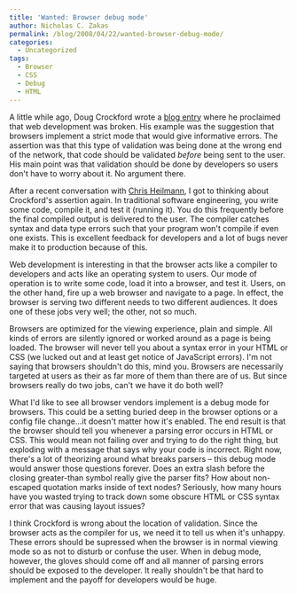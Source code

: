 ```yaml
---
title: 'Wanted: Browser debug mode'
author: Nicholas C. Zakas
permalink: /blog/2008/04/22/wanted-browser-debug-mode/
categories:
  - Uncategorized
tags:
  - Browser
  - CSS
  - Debug
  - HTML
---
```

A little while ago, Doug Crockford wrote a <a title="The Wrong End of the Network" rel="external" href="http://blog.360.yahoo.com/blog-TBPekxc1dLNy5DOloPfzVvFIVOWMB0li?p=765">blog entry</a> where he proclaimed that web development was broken. His example was the suggestion that browsers implement a strict mode that would give informative errors. The assertion was that this type of validation was being done at the wrong end of the network, that code should be validated *before* being sent to the user. His main point was that validation should be done by developers so users don't have to worry about it. No argument there.

After a recent conversation with <a title="Wait till I come!" rel="external" href="http://www.wait-till-i.com/">Chris Heilmann</a>, I got to thinking about Crockford's assertion again. In traditional software engineering, you write some code, compile it, and test it (running it). You do this frequently before the final compiled output is delivered to the user. The compiler catches syntax and data type errors such that your program won't compile if even one exists. This is excellent feedback for developers and a lot of bugs never make it to production because of this.

Web development is interesting in that the browser acts like a compiler to developers and acts like an operating system to users. Our mode of operation is to write some code, load it into a browser, and test it. Users, on the other hand, fire up a web browser and navigate to a page. In effect, the browser is serving two different needs to two different audiences. It does one of these jobs very well; the other, not so much.

Browsers are optimized for the viewing experience, plain and simple. All kinds of errors are silently ignored or worked around as a page is being loaded. The browser will never tell you about a syntax error in your HTML or CSS (we lucked out and at least get notice of JavaScript errors). I'm not saying that browsers shouldn't do this, mind you. Browsers are necessarily targeted at users as their as far more of them than there are of us. But since browsers really do two jobs, can't we have it do both well?

What I'd like to see all browser vendors implement is a debug mode for browsers. This could be a setting buried deep in the browser options or a config file change&#8230;it doesn't matter how it's enabled. The end result is that the browser should tell you whenever a parsing error occurs in HTML or CSS. This would mean not failing over and trying to do the right thing, but exploding with a message that says why your code is incorrect. Right now, there's a lot of theorizing around what breaks parsers &#8211; this debug mode would answer those questions forever. Does an extra slash before the closing greater-than symbol really give the parser fits? How about non-escaped quotation marks inside of text nodes? Seriously, how many hours have you wasted trying to track down some obscure HTML or CSS syntax error that was causing layout issues?

I think Crockford is wrong about the location of validation. Since the browser acts as the compiler for us, we need it to tell us when it's unhappy. These errors should be supressed when the browser is in normal viewing mode so as not to disturb or confuse the user. When in debug mode, however, the gloves should come off and all manner of parsing errors should be exposed to the developer. It really shouldn't be that hard to implement and the payoff for developers would be huge.
